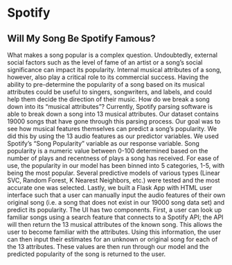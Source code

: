 # Spotify

## Will My Song Be Spotify Famous?

What makes a song popular is a complex question. Undoubtedly, external social factors
such as the level of fame of an artist or a song’s social significance can impact its
popularity. Internal musical attributes of a song, however, also play a critical role to its
commercial success.
Having the ability to pre-determine the popularity of a song based on its musical
attributes could be useful to singers, songwriters, and labels, and could help them
decide the direction of their music.
How do we break a song down into its “musical attributes”? Currently, Spotify parsing
software is able to break down a song into 13 musical attributes.
Our dataset contains 19000 songs that have gone through this parsing process.
Our goal was to see how musical features themselves can predict a song’s popularity.
We did this by using the 13 audio features as our predictor variables. We used Spotify’s
“Song Popularity” variable as our response variable. Song popularity is a numeric value
between 0-100 determined based on the number of plays and recentness of plays a
song has received. For ease of use, the popularity in our model has been binned into 5
categories, 1-5, with being the most popular. Several predictive models of various types
(Linear SVC, Random Forest, K Nearest Neighbors, etc.) were tested and the most
accurate one was selected.
Lastly, we built a Flask App with HTML user interface such that a user can manually
input the audio features of their own original song (i.e. a song that does not exist in our
19000 song data set) and predict its popularity. The UI has two components. First, a
user can look up familiar songs using a search feature that connects to a Spotify API;
the API will then return the 13 musical attributes of the known song. This allows the user
to become familiar with the attributes. Using this information, the user can then input
their estimates for an unknown or original song for each of the 13 attributes. These
values are then run through our model and the predicted popularity of the song is
returned to the user.

